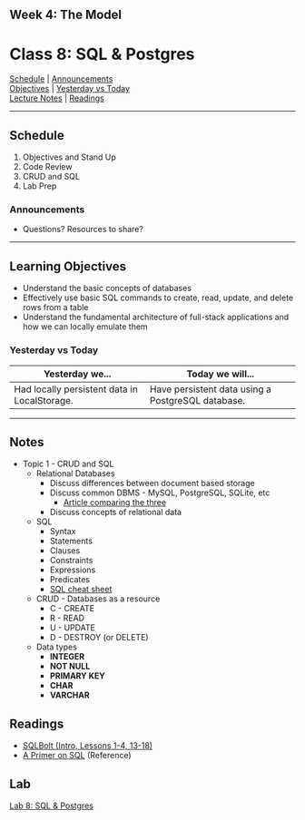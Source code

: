 ## **Week 4: The Model**
# Class 8: SQL & Postgres

[Schedule](#schedule) | [Announcements](#announcements) </br>
[Objectives](#learning-objectives) | [Yesterday vs Today](#yesterday-vs-today) </br>
[Lecture Notes](#notes) | [Readings](#readings)


<hr></hr>

## Schedule
1. Objectives and Stand Up
1. Code Review
1. CRUD and SQL
1. Lab Prep

### Announcements
* Questions? Resources to share?

<hr></hr>

## Learning Objectives
* Understand the basic concepts of databases
* Effectively use basic SQL commands to create, read, update, and delete rows from a table
* Understand the fundamental architecture of full-stack applications and how we can locally emulate them

### Yesterday vs Today
| Yesterday we... | Today we will... |
| --------------- | ---------------- |
| Had locally persistent data in LocalStorage. | Have persistent data using a PostgreSQL database. |

<hr></hr>

## Notes
* Topic 1 - CRUD and SQL
    * Relational Databases
        * Discuss differences between document based storage
        * Discuss common DBMS - MySQL, PostgreSQL, SQLite, etc
            * [Article comparing the three](https://www.digitalocean.com/community/tutorials/sqlite-vs-mysql-vs-postgresql-a-comparison-of-relational-database-management-systems)
        * Discuss concepts of relational data
    * SQL
        * Syntax
        * Statements
        * Clauses
        * Constraints
        * Expressions
        * Predicates
        * [SQL cheat sheet](http://www.cheat-sheets.org/sites/sql.su/)
    * CRUD - Databases as a resource
        * C - CREATE
        * R - READ
        * U - UPDATE
        * D - DESTROY (or DELETE)
    * Data types
        * **INTEGER**
        * **NOT NULL**
        * **PRIMARY KEY**
        * **CHAR**
        * **VARCHAR**


## Readings

* [SQLBolt (Intro, Lessons 1-4, 13-18)](http://sqlbolt.com/)
* [A Primer on SQL](https://leanpub.com/aprimeronsql/read) (Reference)

## Lab
[Lab 8: SQL & Postgres](https://github.com/acl-301n-fall-2017/lab-08-sql-intro-and-postgres)
